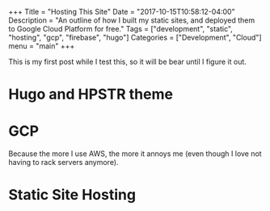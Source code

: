 +++
Title = "Hosting This Site"
Date = "2017-10-15T10:58:12-04:00"
Description = "An outline of how I built my static sites, and deployed them to Google Cloud Platform for free."
Tags = ["development", "static", "hosting", "gcp", "firebase", "hugo"]
Categories = ["Development", "Cloud"]
menu = "main"
+++

This is my first post while I test this, so it will be bear until I figure it out.

# Hugo and HPSTR theme

# GCP

Because the more I use AWS, the more it annoys me (even though I love not having to rack servers anymore).

# Static Site Hosting
